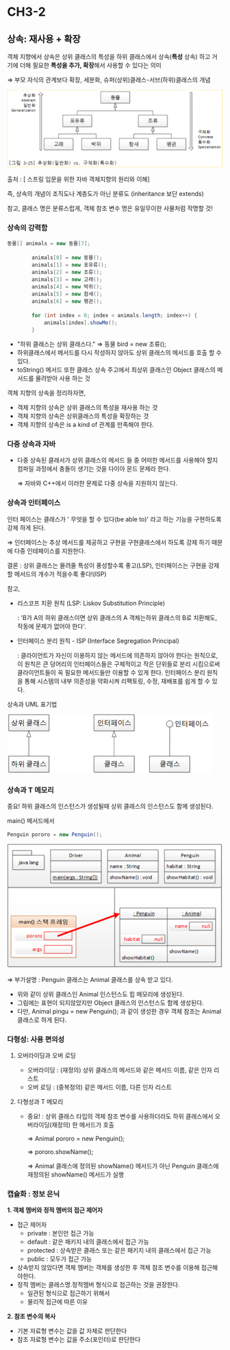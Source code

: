 # CH3-2

## 상속: 재사용 + 확장

객체 지향에서 상속은 상위 클래스의 특성을 하위 클래스에서 상속(**특성** 상속) 하고 거기에 더해 필요한 **특성을 추가, 확장**해서 사용할 수 있다는 의미

⇒ 부모 자식의 관계보다 확장, 세분화, 슈퍼(상위)클래스-서브(하위)클래스의 개념

![Untitled](./img/Untitled.png)

출처 : [ 스프링 입문을 위한 자바 객체지향의 원리와 이해]

즉, 상속의 개념이 조직도나 계층도가 아닌 분류도  (inheritance 보단 extends)

참고, 클래스 명은 분류스럽게, 객체 참조 변수 명은 유일무이한 사물처럼 작명할 것!

### 상속의 강력함

```java
동물[] animals = new 동물[7];

		animals[0] = new 동물();
		animals[1] = new 포유류();
		animals[2] = new 조류();
		animals[3] = new 고래();
		animals[4] = new 박쥐();
		animals[5] = new 참새();
		animals[6] = new 펭귄();

		for (int index = 0; index < animals.length; index++) {
			animals[index].showMe();
		}
```

- "하위 클래스는 상위 클래스다."  ⇒ 동물 bird = new 조류();
- 하위클래스에서 메서드를 다시 작성하지 않아도 상위 클래스의 메서드를 호출 할 수 있다.
- toString() 메서드 또한 클래스 상속 주고에서 최상위 클래스인 Object 클래스의 메서드를 물려받아 사용 하는 것

객체 지향의 상속을 정리하자면,

- 객체 지향의 상속은 상위 클래스의 특성을 재사용 하는 것
- 객체 지향의 상속은 상위클래스의 특성을 확장하는 것
- 객체 지향의 상속은 is a kind of 관계를 만족해야 한다.

### 다중 상속과 자바

- 다중 상속된 클래서가 상위 클래스의 메서드 들 중 어떠한 메서드를 사용해야 할지 컴파일 과정에서 충돌이 생기는 것을 다이아 몬드 문제라 한다.
    
    ⇒ 자바와 C++에서 이러한 문제로 다중 상속을 지원하지 않는다.
    

### 상속과 인터페이스

인터 페이스는 클래스가 ' 무엇을 할 수 있다(be able to)' 라고 하는 기능을 구현하도록 강제 하게 된다. 

⇒ 인터페이스는 추상 메서드를 제공하고 구현을 구현클래스에서 하도록 강제 하기 때문에 다중 인테페이스를 지원한다.

결론 : 상위 클래스는 물려줄 특성이 풍성할수록 좋고(LSP), 인터페이스는 구현을 강제할 메서드의 개수가 적을수록 좋다!(ISP)

참고, 

- 리스코프 치환 원칙 (LSP: Liskov Substitution Principle)
    
    : 'B가 A의 하위 클래스이면 상위 클래스의 A 객체는하위 클래스의 B로 치환해도, 작동에 문제가 없어야 한다'.
    
- 인터페이스 분리 원칙 - ISP (Interface Segregation Principal)
    
    :  클라이언트가 자신이 이용하지 않는 메서드에 의존하지 않아야 한다는 원칙으로, 이 원칙은 큰 덩어리의 인터페이스들은 구체적이고 작은 단위들로 분리 시킴으로써 클라이언트들이 꼭 필요한 메서드들만 이용할 수 있게 한다. 인터페이스 분리 원칙을 통해 시스템의 내부 의존성을 약화시켜 리팩토링, 수정, 재배포를 쉽게 할 수 있다.
    

상속과 UML 표기법

![Untitled](./img/Untitled%201.png)

### 상속과 T 메모리

중요! 하위 클래스의 인스턴스가 생성될때 상위 클래스의 인스턴스도 함께 생성된다.

main() 메서드에서

```java
Penguin pororo = new Penguin();
```

![Untitled](./img/Untitled%202.png)

⇒ 부가설명 : Penguin 클래스는 Animal 클래스를 상속 받고 있다.

- 위와 같이 상위 클래스인 Animal 인스턴스도 힙 메모리에 생성된다.
- 그림에는 표현이 되지않았지만 Object 클래스의 인스턴스도 함께 생성된다.
- 다만, Animal pingu = new Penguin(); 과 같이 생성한 경우 객체 참조는 Animal 클래스로 하게 된다.

### 다형성: 사용 편의성

1. 오버라이딩과 오버 로딩
    - 오버라이딩 : (재정의) 상위 클래스의 메서드와 같은 메서드 이름, 같은 인자 리스트
    - 오버 로딩 : (중복정의) 같은 메서드 이름, 다른 인자 리스트
    
2. 다형성과 T 메모리
    - 중요! : 상위 클래스 타입의 객체 참조 변수를 사용하더라도 하위 클래스에서 오버라이딩(재정의) 한 메서드가 호출
        
        ⇒ Animal pororo = new Penguin();
        
        ⇒ pororo.showName();
        
        ⇒ Animal 클래스에 정의된 showName() 메서드가 아닌 Penguin 클래스에 재정의된 showName() 메서드가 실행
        

### 캡슐화 : 정보 은닉

**1. 객체 멤버와 정적 멤버의 접근 제어자**

- 접근 제어자
    - private : 본인만 접근 가능
    - default : 같은 패키지 내의 클래스에서 접근 가능
    - protected : 상속받은 클래스 또는 같은 패키지 내의 클래스에서 접근 가능
    - public : 모두가 접근 가능
- 상속받지 않았다면 객체 멤버는 객체를 생성한 후 객체 참조 변수를 이용해 접근해야한다.
- 정적 멤버는 클래스명.정적멤버 형식으로 접근하는 것을 권장한다.
    - 일관된 형식으로 접근하기 위해서
    - 물리적 접근에 따른 이유

**2. 참조 변수의 복사**

- 기본 자료형 변수는 값을 값 자체로 판단한다
- 참조 자료형 변수는 값을 주소(포인터)로 판단한다
